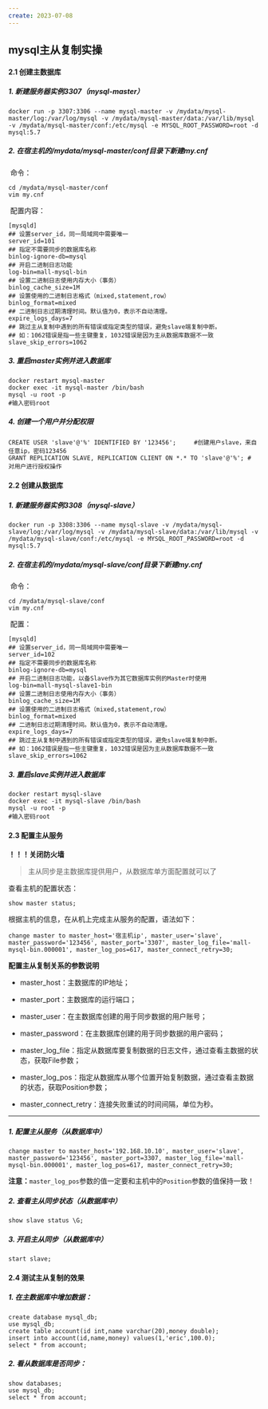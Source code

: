```yaml
---
create: 2023-07-08
---
```

## mysql主从复制实操

#### 2.1 创建主数据库

##### 1. 新建服务器实例3307（mysql-master）

```shell
docker run -p 3307:3306 --name mysql-master -v /mydata/mysql-master/log:/var/log/mysql -v /mydata/mysql-master/data:/var/lib/mysql -v /mydata/mysql-master/conf:/etc/mysql -e MYSQL_ROOT_PASSWORD=root -d mysql:5.7
```

##### 2. 在宿主机的/mydata/mysql-master/conf目录下新建my.cnf

​	命令：

```shell
cd /mydata/mysql-master/conf
vim my.cnf
```

​	配置内容：

```shell
[mysqld]
## 设置server_id，同一局域网中需要唯一
server_id=101
## 指定不需要同步的数据库名称
binlog-ignore-db=mysql
## 开启二进制日志功能
log-bin=mall-mysql-bin
## 设置二进制日志使用内存大小（事务）
binlog_cache_size=1M
## 设置使用的二进制日志格式（mixed,statement,row）
binlog_format=mixed
## 二进制日志过期清理时间。默认值为0，表示不自动清理。
expire_logs_days=7
## 跳过主从复制中遇到的所有错误或指定类型的错误，避免slave端复制中断。
## 如：1062错误是指一些主键重复，1032错误是因为主从数据库数据不一致
slave_skip_errors=1062
```

##### 3. 重启master实例并进入数据库

```shell
docker restart mysql-master
docker exec -it mysql-master /bin/bash
mysql -u root -p
#输入密码root
```

##### 4. 创建一个用户并分配权限

```shell
CREATE USER 'slave'@'%' IDENTIFIED BY '123456';		#创建用户slave，来自任意ip，密码123456
GRANT REPLICATION SLAVE, REPLICATION CLIENT ON *.* TO 'slave'@'%'; # 对用户进行授权操作
```

#### 2.2 创建从数据库

##### 1. 新建服务器实例3308（mysql-slave）

```shell
docker run -p 3308:3306 --name mysql-slave -v /mydata/mysql-slave/log:/var/log/mysql -v /mydata/mysql-slave/data:/var/lib/mysql -v /mydata/mysql-slave/conf:/etc/mysql -e MYSQL_ROOT_PASSWORD=root -d mysql:5.7
```

##### 2. 在宿主机的/mydata/mysql-slave/conf目录下新建my.cnf

​	命令：

```shell
cd /mydata/mysql-slave/conf
vim my.cnf
```

​	配置：

```shell
[mysqld]
## 设置server_id，同一局域网中需要唯一
server_id=102
## 指定不需要同步的数据库名称
binlog-ignore-db=mysql
## 开启二进制日志功能，以备Slave作为其它数据库实例的Master时使用
log-bin=mall-mysql-slave1-bin
## 设置二进制日志使用内存大小（事务）
binlog_cache_size=1M
## 设置使用的二进制日志格式（mixed,statement,row）
binlog_format=mixed
## 二进制日志过期清理时间。默认值为0，表示不自动清理。
expire_logs_days=7
## 跳过主从复制中遇到的所有错误或指定类型的错误，避免slave端复制中断。
## 如：1062错误是指一些主键重复，1032错误是因为主从数据库数据不一致
slave_skip_errors=1062
```

##### 3. 重启slave实例并进入数据库

```shell
docker restart mysql-slave
docker exec -it mysql-slave /bin/bash
mysql -u root -p
#输入密码root
```

#### 2.3 配置主从服务

**！！！关闭防火墙**

> 主从同步是主数据库提供用户，从数据库单方面配置就可以了

查看主机的配置状态：

```mysql
show master status;
```

根据主机的信息，在从机上完成主从服务的配置，语法如下：

```mysql
change master to master_host='宿主机ip', master_user='slave', master_password='123456', master_port='3307', master_log_file='mall-mysql-bin.000001', master_log_pos=617, master_connect_retry=30;
```

**配置主从复制关系的参数说明**

* master_host：主数据库的IP地址；

* master_port：主数据库的运行端口；

* master_user：在主数据库创建的用于同步数据的用户账号；

* master_password：在主数据库创建的用于同步数据的用户密码；

* master_log_file：指定从数据库要复制数据的日志文件，通过查看主数据的状态，获取File参数；

* master_log_pos：指定从数据库从哪个位置开始复制数据，通过查看主数据的状态，获取Position参数；

* master_connect_retry：连接失败重试的时间间隔，单位为秒。

---

##### 1. 配置主从服务（从数据库中）

```mysql
change master to master_host='192.168.10.10', master_user='slave', master_password='123456', master_port=3307, master_log_file='mall-mysql-bin.000001', master_log_pos=617, master_connect_retry=30;
```

**注意：**`master_log_pos`参数的值一定要和主机中的`Position`参数的值保持一致！

##### 2. 查看主从同步状态（从数据库中）

```mysql
show slave status \G;
```

##### 3. 开启主从同步（从数据库中）

```mysql
start slave;
```

#### 2.4 测试主从复制的效果

##### 1. 在主数据库中增加数据：

```mysql
create database mysql_db;
use mysql_db;
create table account(id int,name varchar(20),money double);
insert into account(id,name,money) values(1,'eric',100.0);
select * from account;
```

##### 2. 看从数据库是否同步：

```mysql
show databases;
use mysql_db;
select * from account;
```

